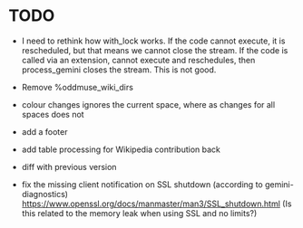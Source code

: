 # TODO

- I need to rethink how with_lock works. If the code cannot execute,
  it is rescheduled, but that means we cannot close the stream. If the
  code is called via an extension, cannot execute and reschedules,
  then process_gemini closes the stream. This is not good.

- Remove %oddmuse_wiki_dirs
- colour changes ignores the current space, where as changes for all spaces does not
- add a footer
- add table processing for Wikipedia contribution back
- diff with previous version
- fix the missing client notification on SSL shutdown (according to
  gemini-diagnostics)
  https://www.openssl.org/docs/manmaster/man3/SSL_shutdown.html
  (Is this related to the memory leak when using SSL and no limits?)

